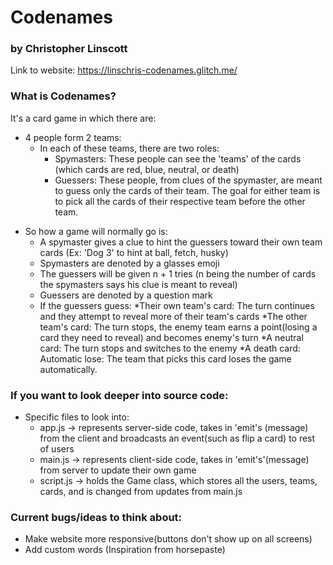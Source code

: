 # Codenames
### by Christopher Linscott

Link to website: https://linschris-codenames.glitch.me/

### What is Codenames?

It's a card game in which there are:
* 4 people form 2 teams:
  * In each of these teams, there are two roles:
    * Spymasters: These people can see the 'teams' of the cards (which cards are red, blue, neutral, or death)
    * Guessers: These people, from clues of the spymaster, are meant to guess only the cards of their team.
The goal for either team is to pick all the cards of their respective team before the other team.
- So how a game will normally go is:
  - A spymaster gives a clue to hint the guessers toward their own team cards (Ex: 'Dog 3' to hint at ball, fetch, husky)
   - Spymasters are denoted by a glasses emoji
  - The guessers will be given n + 1 tries (n being the number of cards the spymasters says his clue is meant to reveal) 
   - Guessers are denoted by a question mark
  - If the guessers guess:
    *Their own team's card: The turn continues and they attempt to reveal more of their team's cards
    *The other team's card: The turn stops, the enemy team earns a point(losing a card they need to reveal) and becomes enemy's turn
    *A neutral card: The turn stops and switches to the enemy
    *A death card: Automatic lose: The team that picks this card loses the game automatically.

### If you want to look deeper into source code:
- Specific files to look into:
  - app.js -> represents server-side code, takes in 'emit's (message) from the client and broadcasts an event(such as flip a card) to rest of users
  - main.js -> represents client-side code, takes in 'emit's'(message) from server to update their own game
  - script.js -> holds the Game class, which stores all the users, teams, cards, and is changed from updates from main.js
  
### Current bugs/ideas to think about:
- Make website more responsive(buttons don't show up on all screens)
- Add custom words (Inspiration from horsepaste)

